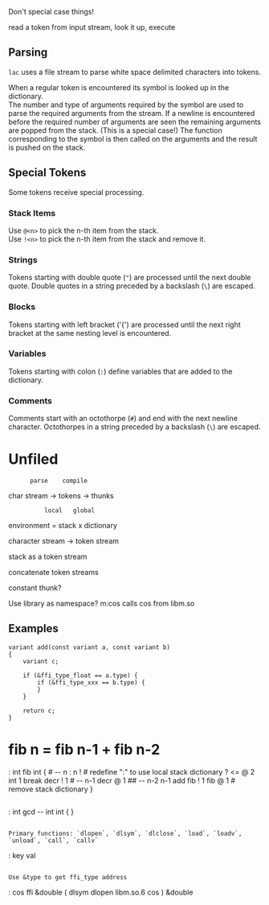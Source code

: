 Don't special case things!

read a token from input stream, look it up, execute

## Parsing

`lac` uses a file stream to parse white space delimited characters into tokens.

When a regular token is encountered its symbol is looked up in the dictionary.  
The number and type of arguments required by the symbol are used to parse the required arguments from the stream. 
If a newline is encountered before the required number of arguments are seen the remaining arguments
are popped from the stack. (This is a special case!)
The function corresponding to the symbol is then called on the arguments and the result is pushed on the stack.  

## Special Tokens

Some tokens receive special processing.

### Stack Items

Use `@<n>` to pick the n-th item from the stack.  
Use `!<n>` to pick the n-th item from the stack and remove it.  


### Strings

Tokens starting with double quote (`"`) are processed until the next double quote.
Double quotes in a string preceded by a backslash (`\`) are escaped.


### Blocks

Tokens starting with left bracket ('{') are processed until the next right bracket at
the same nesting level is encountered.

### Variables

Tokens starting with colon (`:`) define variables that are added to the dictionary.  

### Comments

Comments start with an octothorpe (`#`) and end with the next newline character.
Octothorpes in a string preceded by a backslash (`\`) are escaped.


# Unfiled

          parse    compile
char stream -> tokens -> thunks

              local   global
environment = stack x dictionary

character stream -> token stream

stack as a token stream

concatenate token streams

constant thunk? 

Use library as namespace? m:cos calls cos from libm.so

## Examples

```
variant add(const variant a, const variant b)
{
	variant c;

	if (&ffi_type_float == a.type) {
		if (&ffi_type_xxx == b.type) {
		}
	}

	return c;
}

```
# fib n = fib n-1 + fib n-2
: int fib int { # -- n
	: n ! # redefine ":" to use local stack dictionary
	? <= @ 2 int 1 break
	decr ! 1 # -- n-1
	decr @ 1 ## -- n-2 n-1
	add fib ! 1 fib @ 1
	# remove stack dictionary
}
```

```
: int gcd -- int int {
}
```

Primary functions: `dlopen`, `dlsym`, `dlclose`, `load`, `loadv`, `unload`, `call`, `callv`

```
: key val
```

Use &type to get ffi_type address

```
: cos ffi &double ( dlsym dlopen libm.so.6 cos ) &double
```

